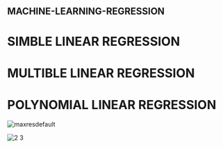 ##  MACHINE-LEARNING-REGRESSION
# SIMBLE LINEAR REGRESSION 
# MULTIBLE LINEAR REGRESSION 
# POLYNOMIAL LINEAR REGRESSION 
![maxresdefault](https://user-images.githubusercontent.com/100859586/216324680-965f3090-2252-4f96-b378-7fc652a6bdbe.jpg)



![2 3](https://user-images.githubusercontent.com/100859586/216325730-192b4edc-d465-4829-bee4-23482b042b6c.png)






